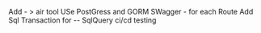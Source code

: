 Add - >
    air tool
    USe 
        PostGress and GORM 
        SWagger - for each Route
        Add Sql Transaction for -- SqlQuery
ci/cd testing
